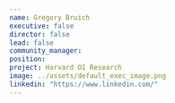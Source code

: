 ```yaml
---
name: Gregory Bruich
executive: false
director: false
lead: false
community_manager:   
position:  
project: Harvard OI Research
image: ../assets/default_exec_image.png
linkedin: "https://www.linkedin.com/"
---
```


